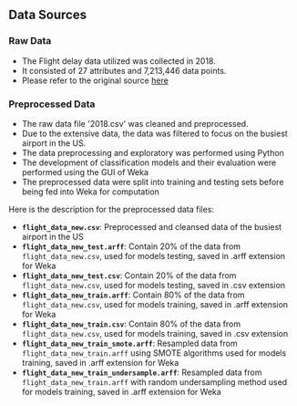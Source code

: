 ## Data Sources
### Raw Data
- The Flight delay data utilized was collected in 2018. 
- It consisted of 27 attributes and 7,213,446 data points.
- Please refer to the original source [here](https://www.kaggle.com/datasets/yuanyuwendymu/airline-delay-and-cancellation-data-2009-2018)

### Preprocessed Data
- The raw data file '2018.csv' was cleaned and preprocessed.
- Due to the extensive data, the data was filtered to focus on the busiest airport in the US.
- The data preprocessing and exploratory was performed using Python
- The development of classification models and their evaluation were performed using the GUI of Weka
- The preprocessed data were split into training and testing sets before being fed into Weka for computation  

Here is the description for the preprocessed data files:
- **`flight_data_new.csv`**: Preprocessed and cleansed data of the busiest airport in the US
- **`flight_data_new_test.arff`**: Contain 20% of the data from `flight_data_new.csv`, used for models testing, saved in .arff extension for Weka
- **`flight_data_new_test.csv`**: Contain 20% of the data from `flight_data_new.csv`, used for models testing, saved in .csv extension
- **`flight_data_new_train.arff`**: Contain 80% of the data from `flight_data_new.csv`, used for models training, saved in .arff extension for Weka
- **`flight_data_new_train.csv`**: Contain 80% of the data from `flight_data_new.csv`, used for models training, saved in .csv extension
- **`flight_data_new_train_smote.arff`**: Resampled data from `flight_data_new_train.arff` using SMOTE algorithms used for models training, saved in .arff extension for Weka
- **`flight_data_new_train_undersample.arff`**: Resampled data from `flight_data_new_train.arff` with random undersampling method used for models training, saved in .arff extension for Weka

